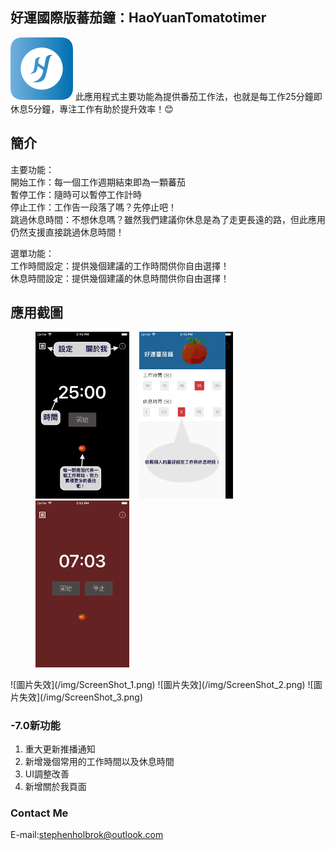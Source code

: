 ## 好運國際版蕃茄鐘：HaoYuanTomatotimer

![圖片失效](/img/icon_round.png) 此應用程式主要功能為提供番茄工作法，也就是每工作25分鐘即休息5分鐘，專注工作有助於提升效率！:blush:

## 簡介

主要功能：  
開始工作：每一個工作週期結束即為一顆蕃茄  
暫停工作：隨時可以暫停工作計時  
停止工作：工作告一段落了嗎？先停止吧！  
跳過休息時間：不想休息嗎？雖然我們建議你休息是為了走更長遠的路，但此應用仍然支援直接跳過休息時間！  

選單功能：  
工作時間設定：提供幾個建議的工作時間供你自由選擇！  
休息時間設定：提供幾個建議的休息時間供你自由選擇！ 

## 應用截圖 
<figure class="third">
    <img src="/img/ScreenShot_1.png" width="150">
    <img src="/img/ScreenShot_2.png" width="150">
    <img src="/img/ScreenShot_3.png" width="150">
</figure>
![圖片失效](/img/ScreenShot_1.png) ![圖片失效](/img/ScreenShot_2.png) ![圖片失效](/img/ScreenShot_3.png)

### -7.0新功能

1. 重大更新推播通知
2. 新增幾個常用的工作時間以及休息時間
3. UI調整改善
4. 新增關於我頁面

### Contact Me
E-mail:stephenholbrok@outlook.com

